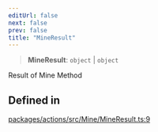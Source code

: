 ```yaml
---
editUrl: false
next: false
prev: false
title: "MineResult"
---
```


> **MineResult**: `object` \| `object`

Result of Mine Method

## Defined in

[packages/actions/src/Mine/MineResult.ts:9](https://github.com/evmts/tevm-monorepo/blob/main/packages/actions/src/Mine/MineResult.ts#L9)
